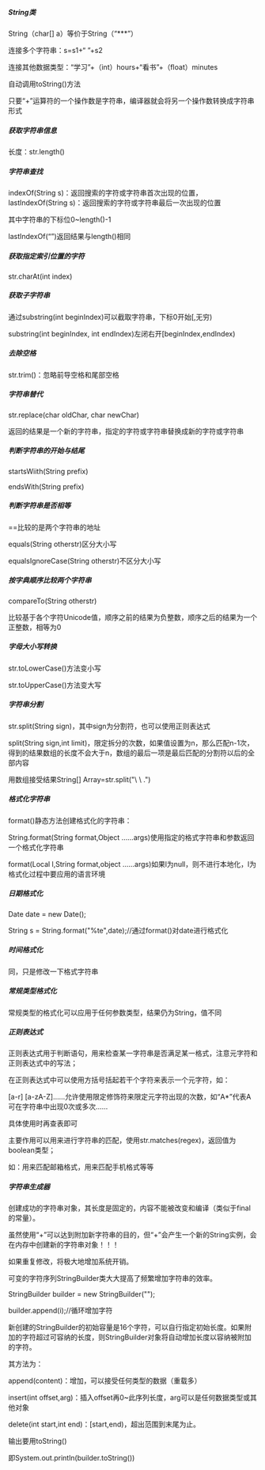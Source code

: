 ##### String类

String（char[] a）等价于String（“***”）

连接多个字符串：s=s1+“ ”+s2

连接其他数据类型：“学习”+（int）hours+“看书”+（float）minutes

自动调用toString()方法

只要“+”运算符的一个操作数是字符串，编译器就会将另一个操作数转换成字符串形式

##### 获取字符串信息

长度：str.length()

##### 字符串查找

indexOf(String s)：返回搜索的字符或字符串首次出现的位置，lastIndexOf(String s)：返回搜索的字符或字符串最后一次出现的位置

其中字符串的下标位0~length()-1

lastIndexOf(“”)返回结果与length()相同

##### 获取指定索引位置的字符

str.charAt(int index)

##### 获取子字符串

通过substring(int beginIndex)可以截取字符串，下标0开始[,无穷)

substring(int beginIndex, int endIndex)左闭右开[beginIndex,endIndex)

##### 去除空格

str.trim()：忽略前导空格和尾部空格

##### 字符串替代

str.replace(char oldChar, char newChar)

返回的结果是一个新的字符串，指定的字符或字符串替换成新的字符或字符串

##### 判断字符串的开始与结尾

startsWiith(String prefix)

endsWith(String prefix)

##### 判断字符串是否相等

==比较的是两个字符串的地址

equals(String otherstr)区分大小写

equalsIgnoreCase(String otherstr)不区分大小写

##### 按字典顺序比较两个字符串

compareTo(String otherstr)

比较基于各个字符Unicode值，顺序之前的结果为负整数，顺序之后的结果为一个正整数，相等为0

##### 字母大小写转换

str.toLowerCase()方法变小写

str.toUpperCase()方法变大写

##### 字符串分割

str.split(String sign)，其中sign为分割符，也可以使用正则表达式

split(String sign,int limit)，限定拆分的次数，如果值设置为n，那么匹配n-1次，得到的结果数组的长度不会大于n，数组的最后一项是最后匹配的分割符以后的全部内容

用数组接受结果String[] Array=str.split("\ \ .")

##### 格式化字符串

format()静态方法创建格式化的字符串：

String.format(String format,Object ……args)使用指定的格式字符串和参数返回一个格式化字符串

format(Local l,String format,object ……args)如果l为null，则不进行本地化，l为格式化过程中要应用的语言环境

##### 日期格式化

Date date = new Date();

String s = String.format("%te",date);//通过format()对date进行格式化

##### 时间格式化

同，只是修改一下格式字符串

##### 常规类型格式化

常规类型的格式化可以应用于任何参数类型，结果仍为String，值不同

##### 正则表达式

正则表达式用于判断语句，用来检查某一字符串是否满足某一格式，注意元字符和正则表达式中的写法；

在正则表达式中可以使用方括号括起若干个字符来表示一个元字符，如：

[a-r] [a-zA-Z]……允许使用限定修饰符来限定元字符出现的次数，如“A*”代表A可在字符串中出现0次或多次……

具体使用时再查表即可

主要作用可以用来进行字符串的匹配，使用str.matches(regex)，返回值为boolean类型；

如：用来匹配邮箱格式，用来匹配手机格式等等

##### 字符串生成器

创建成功的字符串对象，其长度是固定的，内容不能被改变和编译（类似于final的常量）。

虽然使用“+”可以达到附加新字符串的目的，但“+”会产生一个新的String实例，会在内存中创建新的字符串对象！！！

如果重复修改，将极大地增加系统开销。

可变的字符序列StringBuilder类大大提高了频繁增加字符串的效率。

StringBuilder builder = new StringBuilder("");

builder.append(i);//循环增加字符

新创建的StringBuilder的初始容量是16个字符，可以自行指定初始长度。如果附加的字符超过可容纳的长度，则StringBuilder对象将自动增加长度以容纳被附加的字符。

其方法为：

append(content)：增加，可以接受任何类型的数据（重载多）

insert(int offset,arg)：插入offset再0~此序列长度，arg可以是任何数据类型或其他对象

delete(int start,int end)：[start,end)，超出范围到末尾为止。

输出要用toString()

即System.out.println(builder.toString())

